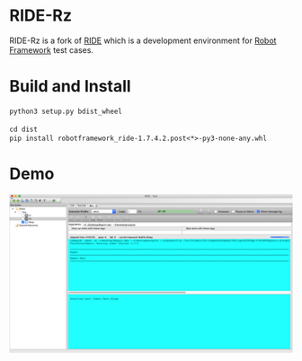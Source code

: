 # RIDE-Rz

RIDE-Rz is a fork of [RIDE](https://github.com/robotframework/RIDE) which is a development environment for [Robot Framework](https://github.com/robotframework/robotframework) test cases.

# Build and Install

```
python3 setup.py bdist_wheel

cd dist
pip install robotframework_ride-1.7.4.2.post<*>-py3-none-any.whl
```

# Demo

![demo](./assets/ui-post14.png)

